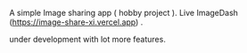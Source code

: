 A simple Image sharing app ( hobby project ).
Live ImageDash (https://image-share-xi.vercel.app) .

under development with lot more features.
